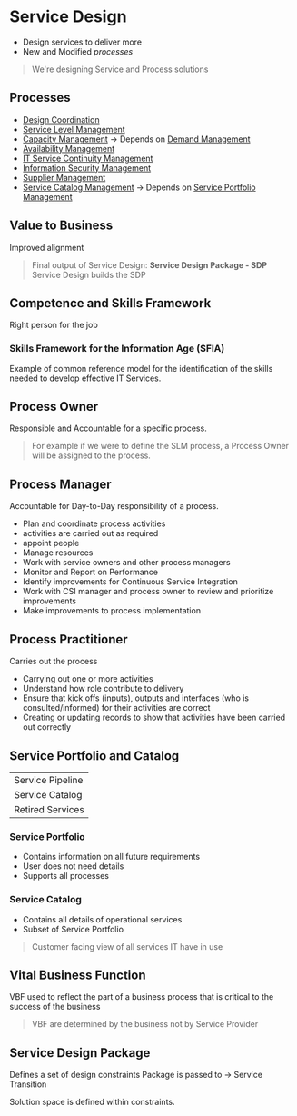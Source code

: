 # Service Design

* Design services to deliver more
* New and Modified _processes_ 

> We're designing Service and Process solutions

## Processes

* [Design Coordination](ServiceDesign/DesignCoordination.md)
* [Service Level Management](ServiceDesign/ServiceLevelManagement.md)
* [Capacity Management](ServiceDesign/CapacityManagement.md) -> Depends on [Demand Management](ServiceStrategy.md#demand-management)
* [Availability Management](ServiceDesign/AvailabilityManagement.md)
* [IT Service Continuity Management](ServiceDesign/ITServiceContinuityManagement.md)
* [Information Security Management](ServiceDesign/InformationSecurityManagement.md)
* [Supplier Management](ServiceDesign/SupplierManagement.md)
* [Service Catalog Management](ServiceDesign/ServiceCatalogManagement.md) -> Depends on [Service Portfolio Management](ServiceStrategy/ServicePortfolioManagement.md)

## Value to Business

Improved alignment

> Final output of Service Design: __Service Design Package - SDP__
> Service Design builds the SDP

## Competence and Skills Framework

Right person for the job

### Skills Framework for the Information Age (SFIA)
Example of common reference model for the identification of the skills needed to develop effective IT Services.


## Process Owner

Responsible and Accountable for a specific process.

> For example if we were to define the SLM process, a Process Owner will be assigned to the process.

## Process Manager

Accountable for Day-to-Day responsibility of a process.

* Plan and coordinate process activities
* activities are carried out as required
* appoint people
* Manage resources
* Work with service owners and other process managers
* Monitor and Report on Performance
* Identify improvements for Continuous Service Integration
* Work with CSI manager and process owner to review and prioritize improvements
* Make improvements to process implementation

## Process Practitioner

Carries out the process

* Carrying out one or more activities
* Understand how role contribute to delivery
* Ensure that kick offs (inputs), outputs and interfaces (who is consulted/informed) for their activities are correct
* Creating or updating records to show that activities have been carried out correctly

## Service Portfolio and Catalog

<table>
	<tr>
		<td>Service Pipeline</td>
	</tr>
	<tr>
		<td>Service Catalog</td>
	</tr>
	<tr>
		<td>Retired Services</td>
	</tr>
</table>


### Service Portfolio
* Contains information on all future requirements
* User does not need details
* Supports all processes

### Service Catalog
* Contains all details of operational services
* Subset of Service Portfolio
> Customer facing view of all services IT have in use



## Vital Business Function

VBF used to reflect the part of a business process that is critical to the success of the business

> VBF are determined by the business not by Service Provider

## Service Design Package

Defines a set of design constraints
Package is passed to &rarr; Service Transition

Solution space is defined within constraints. 

